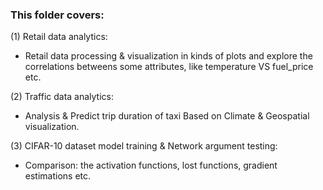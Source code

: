 ### This folder covers:  
(1) Retail data analytics:  
* Retail data processing & visualization in kinds of plots and explore the correlations betweens some attributes, like temperature VS fuel_price etc.  

(2) Traffic data analytics:  
*  Analysis & Predict trip duration of taxi Based on Climate & Geospatial visualization.  

(3) CIFAR-10 dataset model training & Network argument testing:  
*  Comparison: the activation functions, lost functions, gradient estimations etc.  
